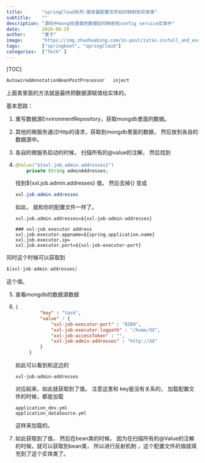 ```yaml
---
title:       "springCloud系列-服务器配置文件如何映射到实体类"
subtitle:    ""
description: "源码中mongdb里面的数据如何映射到config service实体中"
date:        2020-08-29
author:      "麦子"
image:       "https://img.zhaohuabing.com/in-post/istio-install_and_example/post-bg.jpg"
tags:        ["springboot", "springCloud"]
categories:  ["Tech" ]
---
```


[TOC]

```java
AutowiredAnnotationBeanPostProcessor   inject  
```

上面类里面的方法就是最终把数据源赋值给实体的。 

基本思路：

1. 重写数据源EnvironmentRepository，获取mongdb里面的数据。

2. 其他的微服务通过Http的请求，获取到mongdb里面的数据， 然后放到各自的数据源中。 

3.  各自的微服务启动的时候， 扫描所有的@value的注解， 然后找到

4. ```java
   @Value("${xxl.job.admin.addresses}")
       private String adminAddresses;
   ```

   找到${xxl.job.admin.addresses} 值， 然后去掉{} 变成 

   ```java
   xxl.job.admin.addresses
   ```

   如此， 就和你的配置文件一样了。 

   ```properties
   xxl.job.admin.addresses=${xxl-job-admin-addresses}
   
   ### xxl-job executor address
   xxl.job.executor.appname=${spring.application.name}
   xxl.job.executor.ip=
   xxl.job.executor.port=${xxl-job-executor-port}
   ```

同时这个时候可以获取到

```java
${xxl-job-admin-addresses} 
```

这个值。 

5. 查看mongdb的数据源数据

6. ```json
   {
   			"key" : "task",
   			"value" : {
   				"xxl-job-executor-port" : "8209",
   				"xxl-job-executor-logpath" : "/home/XX",
   				"xxl-job-accessToken" : "",
   				"xxl-job-admin-addresses" : "http://XX"
   			}
   		}
   ```

   如此可以看到和这边的

   ```
   xxl-job-admin-addresses
   ```

   对应起来，如此就获取到了值。 注意这里和 key是没有关系的， 加载配置文件的时候，都是加载

   ```
   application_dev.yml
   application_dataSource.yml
   ```

   这样来加载的。 

7. 如此获取到了值， 然后在bean类的时候， 因为在扫描所有的@Value的注解的时候，就可以获取到bean类， 所以进行反射机制 ，这个配置文件的值就填充到了这个实体类了。 